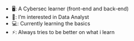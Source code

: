 - 🖥️: A Cybersec learner (front-end and back-end)
- 👀: I’m interested in Data Analyst
- 💻: Currently learning the basics
- ⚡: Always tries to be better on what i learn   

